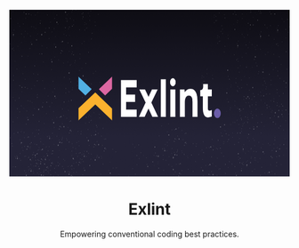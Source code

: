<p align="center">
<img src="assets/logo.png" height="300">
</p>

<h1 align="center">
Exlint
</h1>
<p align="center">
Empowering conventional coding best practices.
<p>
